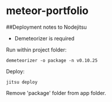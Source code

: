 meteor-portfolio
================

##Deployment notes to Nodejitsu

- Demeteorizer is required

Run within project folder:

	demeteorizer -o package -n v0.10.25

Deploy:

	jitsu deploy

Remove 'package' folder from app folder.